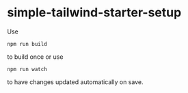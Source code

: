 # simple-tailwind-starter-setup

Use 

```shell
npm run build
```

to build once or use

```shell
npm run watch
```

to have changes updated automatically on save.
